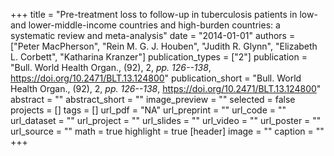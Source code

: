 +++
title = "Pre-treatment loss to follow-up in tuberculosis patients in low- and lower-middle-income countries and high-burden countries: a systematic review and meta-analysis"
date = "2014-01-01"
authors = ["Peter MacPherson", "Rein M. G. J. Houben", "Judith R. Glynn", "Elizabeth L. Corbett", "Katharina Kranzer"]
publication_types = ["2"]
publication = "Bull. World Health Organ., (92), 2, _pp. 126--138_, https://doi.org/10.2471/BLT.13.124800"
publication_short = "Bull. World Health Organ., (92), 2, _pp. 126--138_, https://doi.org/10.2471/BLT.13.124800"
abstract = ""
abstract_short = ""
image_preview = ""
selected = false
projects = []
tags = []
url_pdf = "NA"
url_preprint = ""
url_code = ""
url_dataset = ""
url_project = ""
url_slides = ""
url_video = ""
url_poster = ""
url_source = ""
math = true
highlight = true
[header]
image = ""
caption = ""
+++
